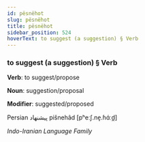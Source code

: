 ```yaml
---
id: pësnëhot
slug: pësnëhot
title: pësnëhot
sidebar_position: 524
hoverText: to suggest (a suggestion) § Verb
---
```


### to suggest (a suggestion) § Verb

**Verb**: to suggest/propose

**Noun**: suggestion/proposal

**Modifier**: suggested/proposed

Persian پیشنهاد pišnehâd [pʰeːʃ.ne̞.ɦɑ́ːd̪]

*Indo-Iranian Language Family*
